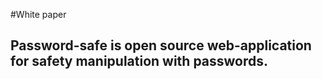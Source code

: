 #White paper 

Password-safe is open source web-application for safety manipulation with passwords.
-----
